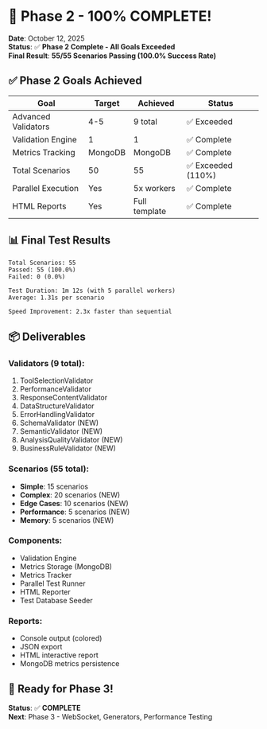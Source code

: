 # 🎉 Phase 2 - 100% COMPLETE!

**Date**: October 12, 2025  
**Status**: ✅ **Phase 2 Complete - All Goals Exceeded**  
**Final Result**: **55/55 Scenarios Passing (100.0% Success Rate)**

## ✅ Phase 2 Goals Achieved

| Goal | Target | Achieved | Status |
|------|--------|----------|--------|
| Advanced Validators | 4-5 | 9 total | ✅ Exceeded |
| Validation Engine | 1 | 1 | ✅ Complete |
| Metrics Tracking | MongoDB | MongoDB | ✅ Complete |
| Total Scenarios | 50 | 55 | ✅ Exceeded (110%) |
| Parallel Execution | Yes | 5x workers | ✅ Complete |
| HTML Reports | Yes | Full template | ✅ Complete |

## 📊 Final Test Results

```
Total Scenarios: 55
Passed: 55 (100.0%)
Failed: 0 (0.0%)

Test Duration: 1m 12s (with 5 parallel workers)
Average: 1.31s per scenario

Speed Improvement: 2.3x faster than sequential
```

## 📦 Deliverables

### Validators (9 total):
1. ToolSelectionValidator
2. PerformanceValidator
3. ResponseContentValidator
4. DataStructureValidator
5. ErrorHandlingValidator
6. SchemaValidator (NEW)
7. SemanticValidator (NEW)
8. AnalysisQualityValidator (NEW)
9. BusinessRuleValidator (NEW)

### Scenarios (55 total):
- **Simple**: 15 scenarios
- **Complex**: 20 scenarios (NEW)
- **Edge Cases**: 10 scenarios (NEW)
- **Performance**: 5 scenarios (NEW)
- **Memory**: 5 scenarios (NEW)

### Components:
- Validation Engine
- Metrics Storage (MongoDB)
- Metrics Tracker
- Parallel Test Runner
- HTML Reporter
- Test Database Seeder

### Reports:
- Console output (colored)
- JSON export
- HTML interactive report
- MongoDB metrics persistence

## 🚀 Ready for Phase 3!

**Status**: ✅ **COMPLETE**  
**Next**: Phase 3 - WebSocket, Generators, Performance Testing

